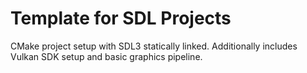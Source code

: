 # Template for SDL Projects

CMake project setup with SDL3 statically linked. Additionally includes Vulkan SDK setup and basic graphics pipeline.